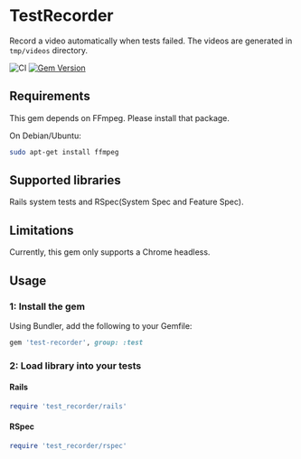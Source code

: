 # TestRecorder

Record a video automatically when tests failed. The videos are generated in `tmp/videos` directory.

![CI](https://github.com/y-yagi/test-recorder/workflows/CI/badge.svg)
[![Gem Version](https://badge.fury.io/rb/test-recorder.svg)](http://badge.fury.io/rb/test-recorder)


## Requirements

This gem depends on FFmpeg. Please install that package.

On Debian/Ubuntu:

```bash
sudo apt-get install ffmpeg
```

## Supported libraries

Rails system tests and RSpec(System Spec and Feature Spec).

## Limitations

Currently, this gem only supports a Chrome headless.

## Usage

### 1: Install the gem

Using Bundler, add the following to your Gemfile:

```ruby
gem 'test-recorder', group: :test
```

### 2: Load library into your tests

#### Rails

```ruby
require 'test_recorder/rails'
```

#### RSpec

```ruby
require 'test_recorder/rspec'
```
